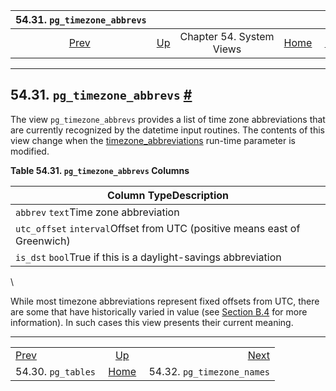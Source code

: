 <!--?xml version="1.0" encoding="UTF-8" standalone="no"?-->

|           54.31. `pg_timezone_abbrevs`          |                                             |                          |                                                       |                                                                 |
| :---------------------------------------------: | :------------------------------------------ | :----------------------: | ----------------------------------------------------: | --------------------------------------------------------------: |
| [Prev](view-pg-tables.html "54.30. pg_tables")  | [Up](views.html "Chapter 54. System Views") | Chapter 54. System Views | [Home](index.html "PostgreSQL 17devel Documentation") |  [Next](view-pg-timezone-names.html "54.32. pg_timezone_names") |

***

## 54.31. `pg_timezone_abbrevs` [#](#VIEW-PG-TIMEZONE-ABBREVS)

The view `pg_timezone_abbrevs` provides a list of time zone abbreviations that are currently recognized by the datetime input routines. The contents of this view change when the [timezone\_abbreviations](runtime-config-client.html#GUC-TIMEZONE-ABBREVIATIONS) run-time parameter is modified.

**Table 54.31. `pg_timezone_abbrevs` Columns**

| Column TypeDescription                                                    |
| ------------------------------------------------------------------------- |
| `abbrev` `text`Time zone abbreviation                                     |
| `utc_offset` `interval`Offset from UTC (positive means east of Greenwich) |
| `is_dst` `bool`True if this is a daylight-savings abbreviation            |

\

While most timezone abbreviations represent fixed offsets from UTC, there are some that have historically varied in value (see [Section B.4](datetime-config-files.html "B.4. Date/Time Configuration Files") for more information). In such cases this view presents their current meaning.

***

|                                                 |                                                       |                                                                 |
| :---------------------------------------------- | :---------------------------------------------------: | --------------------------------------------------------------: |
| [Prev](view-pg-tables.html "54.30. pg_tables")  |      [Up](views.html "Chapter 54. System Views")      |  [Next](view-pg-timezone-names.html "54.32. pg_timezone_names") |
| 54.30. `pg_tables`                              | [Home](index.html "PostgreSQL 17devel Documentation") |                                      54.32. `pg_timezone_names` |
